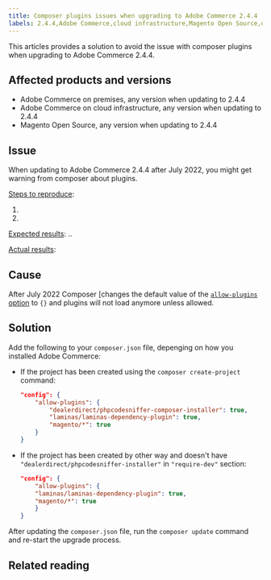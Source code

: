 ```yaml
---
title: Composer plugins issues when upgrading to Adobe Commerce 2.4.4
labels: 2.4.4,Adobe Commerce,cloud infrastructure,Magento Open Source,on-premises,composer,plugin,update
---
```


This articles provides a solution to avoid the issue with composer plugins when upgrading to Adobe Commerce 2.4.4.

## Affected products and versions

* Adobe Commerce on premises, any version when updating to 2.4.4
* Adobe Commerce on cloud infrastructure, any version when updating to 2.4.4
* Magento Open Source, any version when updating to 2.4.4

## Issue

When updating to Adobe Commerce 2.4.4 after July 2022, you might get warning from composer about plugins.

<ins>Steps to reproduce</ins>:

1.
1.

<u>Expected results</u>:
..

<u>Actual results</u>:

## Cause

After July 2022 Composer [changes the default value of the [`allow-plugins` option](https://getcomposer.org/doc/06-config.md#allow-plugins) to `{}` and plugins will not load anymore unless allowed.  

## Solution

Add the following to your `composer.json` file, depenging on how you installed Adobe Commerce:

* If the project has been created using the `composer create-project` command:
    ```json
    "config": {
        "allow-plugins": {
            "dealerdirect/phpcodesniffer-composer-installer": true,
            "laminas/laminas-dependency-plugin": true,
            "magento/*": true
        }
    }
    ```
* If the project has been created by other way and doesn't have `"dealerdirect/phpcodesniffer-installer"` in `"require-dev"` section:
    ```json
    "config": {
        "allow-plugins": {
        "laminas/laminas-dependency-plugin": true,
        "magento/*": true
        }
    }
    ```    
After updating the `composer.json` file, run the `composer update` command and re-start the upgrade process.

## Related reading
